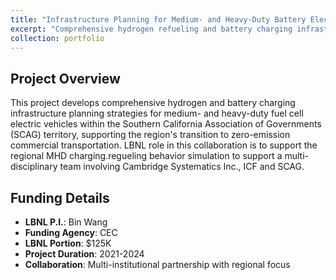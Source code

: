 ```yaml
---
title: "Infrastructure Planning for Medium- and Heavy-Duty Battery Electric And Fuel Cell Electric Vehicles"
excerpt: "Comprehensive hydrogen refueling and battery charging infrastructure planning for the SCAG territory. <br/><strong>Funding:</strong> CEC, $125K (LBNL portion) as co-PI"
collection: portfolio
---
```


## Project Overview

This project develops comprehensive hydrogen and battery charging infrastructure planning strategies for medium- and heavy-duty fuel cell electric vehicles within the Southern California Association of Governments (SCAG) territory, supporting the region's transition to zero-emission commercial transportation. LBNL role in this collaboration is to support the regional MHD charging.regueling behavior simulation to support a multi-disciplinary team involving Cambridge Systematics Inc., ICF and SCAG. 

## Funding Details

* **LBNL P.I.**: Bin Wang
* **Funding Agency**: CEC
* **LBNL Portion**: $125K
* **Project Duration**: 2021-2024
* **Collaboration**: Multi-institutional partnership with regional focus
